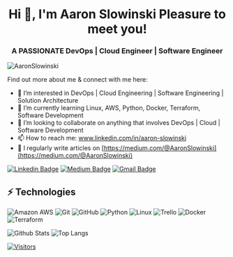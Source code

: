 <h1 align="center">Hi 👋, I'm Aaron Slowinski Pleasure to meet you!</h1>
<h3 align="center">A PASSIONATE DevOps | Cloud Engineer | Software Engineer</h3>

<p align="left"> <img src="https://komarev.com/ghpvc/?username=AaronSlowinski&label=Profile%20views&color=0e75b6&style=flat" alt="AaronSlowinski" /> </p>

<!-- Introduce yourself and give a brief introduction about yourself here.  Also include what tech you're interested in and what you are currently learning -->

Find out more about me & connect with me here:

- 👀 I’m interested in DevOps | Cloud Engineering | Software Engineering | Solution Architecture
- 🌱 I’m currently learning Linux, AWS, Python, Docker, Terraform, Software Development
- 💞️ I’m looking to collaborate on anything that involves DevOps | Cloud | Software Development
- 📫 How to reach me: www.linkedin.com/in/aaron-slowinski
- 📝 I regularly write articles on [https://medium.com/@AaronSlowinski](https://medium.com/@AaronSlowinski)



[![Linkedin Badge](https://img.shields.io/badge/-AaronSlowinski-blue?style=flat-square&logo=Linkedin&logoColor=white&link=www.linkedin.com/in/aaron-slowinski)](www.linkedin.com/in/aaron-slowinski)
[![Medium Badge](https://img.shields.io/badge/AaronSlowinski-12100E?style=flat-square&logo=medium&logoColor=white&link=https://medium.com/@AaronSlowinski)](https://medium.com/@AaronSlowinski)
[![Gmail Badge](https://img.shields.io/badge/-Aaron.Slowinski@gmail.com-c14438?style=flat-square&logo=Gmail&logoColor=white&link=mailto:Aaron.Slowinski@gmail.com)](mailto:Aaron.Slowinski@gmail.com)



## ⚡ Technologies

<!-- Check out the Badges folder for more badges -->

![Amazon AWS](https://img.shields.io/badge/Amazon%20AWS-232F3E?style=flat-square&logo=amazon-aws)
![Git](https://img.shields.io/badge/-Git-black?style=flat-square&logo=git)
![GitHub](https://img.shields.io/badge/-GitHub-181717?style=flat-square&logo=github)
![Python](https://img.shields.io/badge/-Python-black?style=flat-square&logo=Python)
![Linux](https://img.shields.io/badge/Linux-FCC624?style=flat-square&logo=linux&logoColor=black)
![Trello](https://img.shields.io/badge/Trello-%23026AA7.svg?style=flat-square&logo=Trello&logoColor=white)
![Docker](https://img.shields.io/badge/docker-%230db7ed.svg?style=for-the-badge&logo=docker&logoColor=white)
![Terraform](https://img.shields.io/badge/terraform-%235835CC.svg?style=for-the-badge&logo=terraform&logoColor=white)

<!-- Replace the fields below with the information requested. Remember to remove the encapsulating <> characters. -->

![Github Stats](https://github-readme-stats.vercel.app/api?username=AaronSlowinski&count_private=true&show_icons=true&include_all_commits=true)
![Top Langs](https://github-readme-stats.vercel.app/api/top-langs/?username=AaronSlowinski&hide=TeX&layout=compact)

[![Visitors](https://api.visitorbadge.io/api/visitors?path=AaronSlowinski%2FAaronSlowinski&label=VISITORS&countColor=%23263759)](https://visitorbadge.io/status?path=LevelUpInTech%2FAaronSlowinski)

